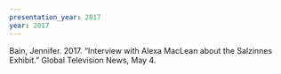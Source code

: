 ```yaml
---
presentation_year: 2017
year: 2017
---
```


Bain, Jennifer. 2017. “Interview with Alexa MacLean about the Salzinnes Exhibit.” Global Television News, May 4.